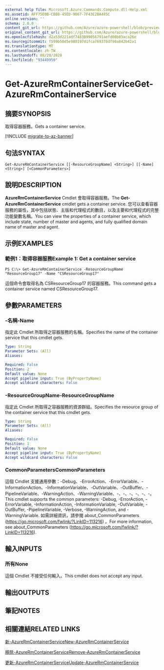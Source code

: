 ```yaml
---
external help file: Microsoft.Azure.Commands.Compute.dll-Help.xml
ms.assetid: AFF75E0B-CB88-45ED-9067-7F43E2BA485C
online version: ''
schema: 2.0.0
content_git_url: https://github.com/Azure/azure-powershell/blob/preview/src/ResourceManager/Compute/Stack/Commands.Compute/help/Get-AzureRmContainerService.md
original_content_git_url: https://github.com/Azure/azure-powershell/blob/preview/src/ResourceManager/Compute/Stack/Commands.Compute/help/Get-AzureRmContainerService.md
ms.openlocfilehash: d2a53d221adf7483899056791aefd00b03aca26e
ms.sourcegitcommit: f599b50d5e980197d1fca769378df90a842b42a1
ms.translationtype: MT
ms.contentlocale: zh-TW
ms.lasthandoff: 08/20/2020
ms.locfileid: "93449950"
---
```

# <span data-ttu-id="bd1dc-101">Get-AzureRmContainerService</span><span class="sxs-lookup"><span data-stu-id="bd1dc-101">Get-AzureRmContainerService</span></span>

## <span data-ttu-id="bd1dc-102">摘要</span><span class="sxs-lookup"><span data-stu-id="bd1dc-102">SYNOPSIS</span></span>
<span data-ttu-id="bd1dc-103">取得容器服務。</span><span class="sxs-lookup"><span data-stu-id="bd1dc-103">Gets a container service.</span></span>

[!INCLUDE [migrate-to-az-banner](../../includes/migrate-to-az-banner.md)]

## <span data-ttu-id="bd1dc-104">句法</span><span class="sxs-lookup"><span data-stu-id="bd1dc-104">SYNTAX</span></span>

```
Get-AzureRmContainerService [[-ResourceGroupName] <String>] [[-Name] <String>] [<CommonParameters>]
```

## <span data-ttu-id="bd1dc-105">說明</span><span class="sxs-lookup"><span data-stu-id="bd1dc-105">DESCRIPTION</span></span>
<span data-ttu-id="bd1dc-106">**AzureRmContainerService** Cmdlet 會取得容器服務。</span><span class="sxs-lookup"><span data-stu-id="bd1dc-106">The **Get-AzureRmContainerService** cmdlet gets a container service.</span></span>
<span data-ttu-id="bd1dc-107">您可以查看容器服務的屬性，其中包括狀態、主版和代理程式的數目，以及主要和代理程式的完整功能變數名稱。</span><span class="sxs-lookup"><span data-stu-id="bd1dc-107">You can view the properties of a container service, which include state, number of master and agents, and fully qualified domain name of master and agent.</span></span>

## <span data-ttu-id="bd1dc-108">示例</span><span class="sxs-lookup"><span data-stu-id="bd1dc-108">EXAMPLES</span></span>

### <span data-ttu-id="bd1dc-109">範例1：取得容器服務</span><span class="sxs-lookup"><span data-stu-id="bd1dc-109">Example 1: Get a container service</span></span>
```
PS C:\> Get-AzureRmContainerService -ResourceGroupName "ResourceGroup17" -Name "CSResourceGroup17"
```

<span data-ttu-id="bd1dc-110">這個命令會取得名為 CSResourceGroup17 的容器服務。</span><span class="sxs-lookup"><span data-stu-id="bd1dc-110">This command gets a container service named CSResourceGroup17.</span></span>

## <span data-ttu-id="bd1dc-111">參數</span><span class="sxs-lookup"><span data-stu-id="bd1dc-111">PARAMETERS</span></span>

### <span data-ttu-id="bd1dc-112">-名稱</span><span class="sxs-lookup"><span data-stu-id="bd1dc-112">-Name</span></span>
<span data-ttu-id="bd1dc-113">指定此 Cmdlet 所取得之容器服務的名稱。</span><span class="sxs-lookup"><span data-stu-id="bd1dc-113">Specifies the name of the container service that this cmdlet gets.</span></span>

```yaml
Type: String
Parameter Sets: (All)
Aliases: 

Required: False
Position: 2
Default value: None
Accept pipeline input: True (ByPropertyName)
Accept wildcard characters: False
```

### <span data-ttu-id="bd1dc-114">-ResourceGroupName</span><span class="sxs-lookup"><span data-stu-id="bd1dc-114">-ResourceGroupName</span></span>
<span data-ttu-id="bd1dc-115">指定此 Cmdlet 所取得之容器服務的資源群組。</span><span class="sxs-lookup"><span data-stu-id="bd1dc-115">Specifies the resource group of the container service that this cmdlet gets.</span></span>

```yaml
Type: String
Parameter Sets: (All)
Aliases: 

Required: False
Position: 1
Default value: None
Accept pipeline input: True (ByPropertyName)
Accept wildcard characters: False
```

### <span data-ttu-id="bd1dc-116">CommonParameters</span><span class="sxs-lookup"><span data-stu-id="bd1dc-116">CommonParameters</span></span>
<span data-ttu-id="bd1dc-117">這個 Cmdlet 支援通用參數：-Debug、-ErrorAction、-ErrorVariable、-InformationAction、-InformationVariable、-OutVariable、-OutBuffer、-PipelineVariable、-WarningAction、-WarningVariable、-、-、-、-、-、-。</span><span class="sxs-lookup"><span data-stu-id="bd1dc-117">This cmdlet supports the common parameters: -Debug, -ErrorAction, -ErrorVariable, -InformationAction, -InformationVariable, -OutVariable, -OutBuffer, -PipelineVariable, -Verbose, -WarningAction, and -WarningVariable.</span></span> <span data-ttu-id="bd1dc-118">如需詳細資訊，請參閱 about_CommonParameters (https://go.microsoft.com/fwlink/?LinkID=113216) 。</span><span class="sxs-lookup"><span data-stu-id="bd1dc-118">For more information, see about_CommonParameters (https://go.microsoft.com/fwlink/?LinkID=113216).</span></span>

## <span data-ttu-id="bd1dc-119">輸入</span><span class="sxs-lookup"><span data-stu-id="bd1dc-119">INPUTS</span></span>

### <span data-ttu-id="bd1dc-120">所有</span><span class="sxs-lookup"><span data-stu-id="bd1dc-120">None</span></span>
<span data-ttu-id="bd1dc-121">這個 Cmdlet 不接受任何輸入。</span><span class="sxs-lookup"><span data-stu-id="bd1dc-121">This cmdlet does not accept any input.</span></span>

## <span data-ttu-id="bd1dc-122">輸出</span><span class="sxs-lookup"><span data-stu-id="bd1dc-122">OUTPUTS</span></span>

## <span data-ttu-id="bd1dc-123">筆記</span><span class="sxs-lookup"><span data-stu-id="bd1dc-123">NOTES</span></span>

## <span data-ttu-id="bd1dc-124">相關連結</span><span class="sxs-lookup"><span data-stu-id="bd1dc-124">RELATED LINKS</span></span>

[<span data-ttu-id="bd1dc-125">新-AzureRmContainerService</span><span class="sxs-lookup"><span data-stu-id="bd1dc-125">New-AzureRmContainerService</span></span>](./New-AzureRmContainerService.md)

[<span data-ttu-id="bd1dc-126">移除-AzureRmContainerService</span><span class="sxs-lookup"><span data-stu-id="bd1dc-126">Remove-AzureRmContainerService</span></span>](./Remove-AzureRmContainerService.md)

[<span data-ttu-id="bd1dc-127">更新-AzureRmContainerService</span><span class="sxs-lookup"><span data-stu-id="bd1dc-127">Update-AzureRmContainerService</span></span>](./Update-AzureRmContainerService.md)



